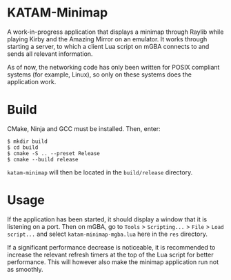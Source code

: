 # KATAM-Minimap

A work-in-progress application that displays a minimap through Raylib while playing Kirby and the Amazing Mirror on an emulator. It works through starting a server, to which a client Lua script on mGBA connects to and sends all relevant information.

As of now, the networking code has only been written for POSIX compliant systems (for example, Linux), so only on these systems does the application work.

# Build
CMake, Ninja and GCC must be installed. Then, enter:

```console
$ mkdir build
$ cd build
$ cmake -S .. --preset Release
$ cmake --build release
```

`katam-minimap` will then be located in the `build/release` directory.

# Usage

If the application has been started, it should display a window that it is listening on a port.
Then on mGBA, go to `Tools` > `Scripting...` > `File` > `Load script...` and select `katam-minimap-mgba.lua` here in the `res` directory.

If a significant performance decrease is noticeable, it is recommended to increase the relevant refresh timers at the top of the Lua script for better performance.
This will however also make the minimap application run not as smoothly.
